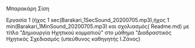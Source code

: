 Μπαρακάρη Σίση

Εργασία 1 (ήχος 1 sec(Barakari_1SecSound_20200705.mp3),ήχος 1 min(Barakari_1MinSound_20200705.mp3) και σχολιασμός(
Readme.md)
με τίτλο "Δημιουργία Ηχητικού κομματιού" 
στο μάθημα "Διαδραστικός Ηχητικός Σχεδιασμός (υπεύθυνος καθηγητής Ι.Ζάνος)
